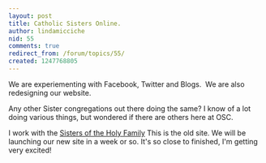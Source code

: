 ```yaml
---
layout: post
title: Catholic Sisters Online.
author: lindamicciche
nid: 55
comments: true
redirect_from: /forum/topics/55/
created: 1247768805
---
```

<p>We are experiementing with Facebook, Twitter and Blogs. &nbsp;We are also redesigning our website.&nbsp;</p>
<p>Any other Sister congregations out there doing the same?&nbsp;I&nbsp;know of a lot doing various things, but wondered if there are others here at OSC.&nbsp;</p>
<p>I work with the <a href="http://www.holyfamilysisters.org">Sisters of the Holy Family</a>&nbsp;This is the old site. We will be launching our new site in a week or so. It's so close to finished, I'm getting very excited!&nbsp;</p>

